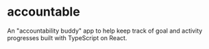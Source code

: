 # accountable
An "accountability buddy" app to help keep track of goal and activity progresses built with TypeScript on React.
